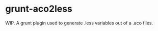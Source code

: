 grunt-aco2less
==============

WIP. A grunt plugin used to generate .less variables out of a .aco files.
